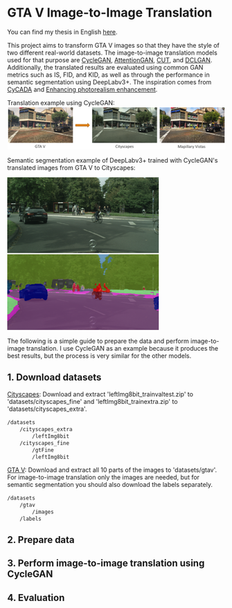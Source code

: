 # GTA V Image-to-Image Translation
You can find my thesis in English [here](https://dspace.lib.ntua.gr/xmlui/handle/123456789/54709?locale-attribute=en).

This project aims to transform GTA V images so that they have the style of two different real-world datasets. The image-to-image translation models used for that purpose are [CycleGAN](https://github.com/junyanz/pytorch-CycleGAN-and-pix2pix), [AttentionGAN](https://github.com/Ha0Tang/AttentionGAN), [CUT](https://github.com/taesungp/contrastive-unpaired-translation), and [DCLGAN](https://github.com/JunlinHan/DCLGAN). Additionally, the translated results are evaluated using common GAN metrics such as IS, FID, and KID, as well as through the performance in semantic segmentation using DeepLabv3+. The inspiration comes from [CyCADA](https://arxiv.org/pdf/1711.03213.pdf) and [Enhancing photorealism enhancement](http://vladlen.info/papers/EPE.pdf).

Translation example using CycleGAN:
<img src="imgs/cover.png">

Semantic segmentation example of DeepLabv3+ trained with CycleGAN's translated images from GTA V to Cityscapes:
<p float="left">
  <img src="imgs/46_image.png" width="350"/>
  <img src="imgs/46_cyclegan.png" width="350"/> 
</p>

The following is a simple guide to prepare the data and perform image-to-image translation. I use CycleGAN as an example because it produces the best results, but the process is very similar for the other models.


## 1. Download datasets
[Cityscapes](https://www.cityscapes-dataset.com/): Download and extract 'leftImg8bit_trainvaltest.zip' to 'datasets/cityscapes_fine' and 'leftImg8bit_trainextra.zip' to 'datasets/cityscapes_extra'.
```
/datasets
    /cityscapes_extra
        /leftImg8bit
    /cityscapes_fine
        /gtFine
        /leftImg8bit
```

[GTA V](http://download.visinf.tu-darmstadt.de/data/from_games/): Download and extract all 10 parts of the images to 'datasets/gtav'. For image-to-image translation only the images are needed, but for semantic segmentation you should also download the labels separately. 
```
/datasets
    /gtav
        /images
	/labels
```

## 2. Prepare data


## 3. Perform image-to-image translation using CycleGAN


## 4. Evaluation
